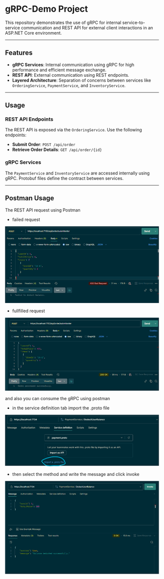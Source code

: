 # gRPC-Demo Project

This repository demonstrates the use of gRPC for internal service-to-service communication and REST API for external client interactions in an ASP.NET Core environment.

---

## Features

- **gRPC Services**: Internal communication using gRPC for high performance and efficient message exchange.
- **REST API**: External communication using REST endpoints.
- **Layered Architecture**: Separation of concerns between services like `OrderingService`, `PaymentService`, and `InventoryService`.

---

## Usage

### REST API Endpoints

The REST API is exposed via the `OrderingService`. Use the following endpoints:

- **Submit Order**: `POST /api/order`
- **Retrieve Order Details**: `GET /api/order/{id}`

### gRPC Services

The `PaymentService` and `InventoryService` are accessed internally using gRPC. Protobuf files define the contract between services.

---

## Postman Usage

The REST API request using Postman

- failed request

![order service failed request using postman image](imgs/failedrequest.png)

- fullfilled request

![order service fullfilled request using postman image](imgs/fullfilledrequest.png)

and also you can consume the gRPC using postman

- in the service definition tab import the .proto file

![import .proto file in postman image](imgs/importproto.png)

- then select the method and write the message and click invoke

![gRPC request in postman image](imgs/gRPCrequest.png)
